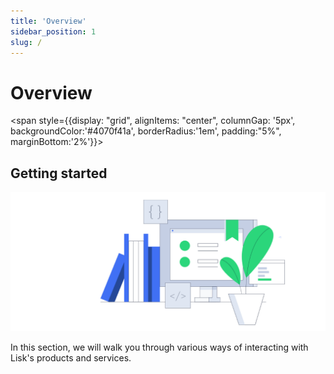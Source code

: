 ```yaml
---
title: 'Overview'
sidebar_position: 1
slug: /
---
```

# Overview

<span style={{display: "grid", alignItems: "center",  columnGap: '5px', backgroundColor:'#4070f41a', borderRadius:'1em', padding:"5%", marginBottom:'2%'}}>
<h2>Getting started</h2>
<img src="/img/bannerwhite.svg" alt="Getting started" title="Getting started" style={{ display: 'block', marginLeft: 'auto', marginRight:'-3em'}}/> 
</span>

In this section, we will walk you through various ways of interacting with Lisk's products and services.